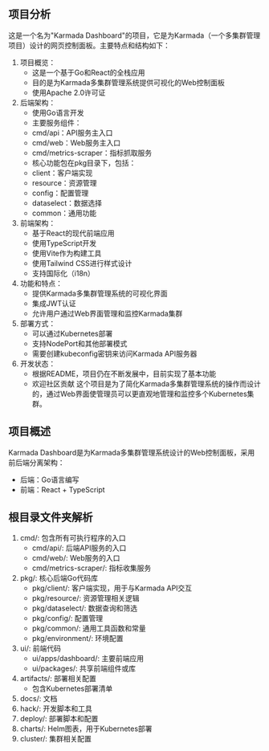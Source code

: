 ## 项目分析

这是一个名为"Karmada Dashboard"的项目，它是为Karmada（一个多集群管理项目）设计的网页控制面板。主要特点和结构如下：
1. 项目概览：
	- 这是一个基于Go和React的全栈应用
	- 目的是为Karmada多集群管理系统提供可视化的Web控制面板
	- 使用Apache 2.0许可证
2. 后端架构：
	- 使用Go语言开发
	- 主要服务组件：
	- cmd/api：API服务主入口
	- cmd/web：Web服务主入口
	- cmd/metrics-scraper：指标抓取服务
	- 核心功能包在pkg目录下，包括：
	- client：客户端实现
	- resource：资源管理
	- config：配置管理
	- dataselect：数据选择
	- common：通用功能
3. 前端架构：
	- 基于React的现代前端应用
	- 使用TypeScript开发
	- 使用Vite作为构建工具
	- 使用Tailwind CSS进行样式设计
	- 支持国际化（i18n）
4. 功能和特点：
	- 提供Karmada多集群管理系统的可视化界面
	- 集成JWT认证
	- 允许用户通过Web界面管理和监控Karmada集群
5. 部署方式：
	- 可以通过Kubernetes部署
	- 支持NodePort和其他部署模式
	- 需要创建kubeconfig密钥来访问Karmada API服务器
6. 开发状态：
	- 根据README，项目仍在不断发展中，目前实现了基本功能
	- 欢迎社区贡献
这个项目是为了简化Karmada多集群管理系统的操作而设计的，通过Web界面使管理员可以更直观地管理和监控多个Kubernetes集群。

## 项目概述
Karmada Dashboard是为Karmada多集群管理系统设计的Web控制面板，采用前后端分离架构：
- 后端：Go语言编写
- 前端：React + TypeScript
## 根目录文件夹解析
1. cmd/: 包含所有可执行程序的入口
	- cmd/api/: 后端API服务的入口
	- cmd/web/: Web服务的入口
	- cmd/metrics-scraper/: 指标收集服务
2. pkg/: 核心后端Go代码库
	- pkg/client/: 客户端实现，用于与Karmada API交互
	- pkg/resource/: 资源管理相关逻辑
	- pkg/dataselect/: 数据查询和筛选
	- pkg/config/: 配置管理
	- pkg/common/: 通用工具函数和常量
	- pkg/environment/: 环境配置
3. ui/: 前端代码
	- ui/apps/dashboard/: 主要前端应用
	- ui/packages/: 共享前端组件或库
4. artifacts/: 部署相关配置
	- 包含Kubernetes部署清单
5. docs/: 文档
6. hack/: 开发脚本和工具
7. deploy/: 部署脚本和配置
8. charts/: Helm图表，用于Kubernetes部署
9. cluster/: 集群相关配置

